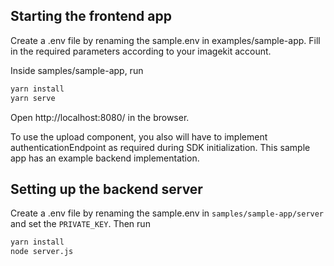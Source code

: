 ## Starting the frontend app
Create a .env file by renaming the sample.env in examples/sample-app. Fill in the required parameters according to your imagekit account.

Inside samples/sample-app, run

```bash
yarn install
yarn serve
```

Open http://localhost:8080/ in the browser.

To use the upload component, you also will have to implement authenticationEndpoint as required during SDK initialization. This sample app has an example backend implementation.

## Setting up the backend server
Create a .env file by renaming the sample.env in `samples/sample-app/server` and set the `PRIVATE_KEY`. Then run

```bash
yarn install
node server.js
```